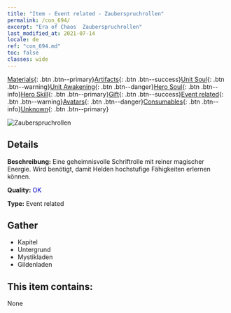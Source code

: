 ```yaml
---
title: "Item - Event related - Zauberspruchrollen"
permalink: /con_694/
excerpt: "Era of Chaos  Zauberspruchrollen"
last_modified_at: 2021-07-14
locale: de
ref: "con_694.md"
toc: false
classes: wide
---
```

 [Materials](/ItemsDE/){: .btn .btn--primary}[Artifacts](/ItemsDE/Artifacts/){: .btn .btn--success}[Unit Soul](/ItemsDE/UnitSoul/){: .btn .btn--warning}[Unit Awakening](/ItemsDE/UnitAwakening/){: .btn .btn--danger}[Hero Soul](/ItemsDE/HeroSoul/){: .btn .btn--info}[Hero Skill](/ItemsDE/HeroSkill/){: .btn .btn--primary}[Gift](/ItemsDE/Gift/){: .btn .btn--success}[Event related](/ItemsDE/Events/){: .btn .btn--warning}[Avatars](/ItemsDE/Avatars/){: .btn .btn--danger}[Consumables](/ItemsDE/Consumables/){: .btn .btn--info}[Unknown](/ItemsDE/Unknown/){: .btn .btn--primary}

 ![Zauberspruchrollen](/images/t/i_tool_3004.png)

## Details
 **Beschreibung:** Eine geheimnisvolle Schriftrolle mit reiner magischer Energie. Wird benötigt, damit Helden hochstufige Fähigkeiten erlernen können.

 **Quality:** <span style="color: #0000CD">OK</span>

 **Type:** Event related

## Gather

*    Kapitel 
*    Untergrund 
*    Mystikladen 
*    Gildenladen 

## This item contains:

  None


